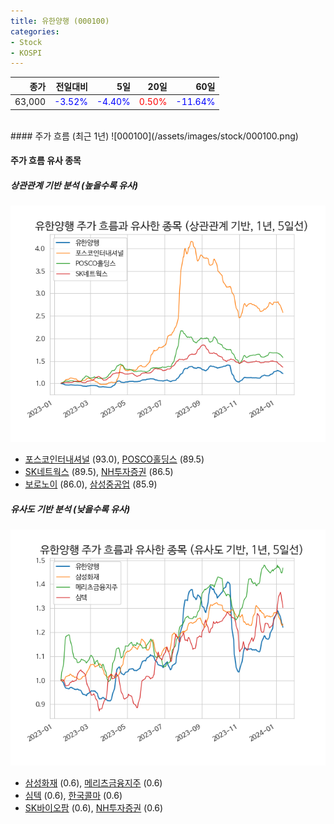 ```yaml
---
title: 유한양행 (000100)
categories:
- Stock
- KOSPI
---
```


|종가|전일대비|5일|20일|60일|
|---:|-------:|--:|---:|---:|
|63,000|<span style="color: blue">-3.52%</span>|<span style="color: blue">-4.40%</span>|<span style="color: red">0.50%</span>|<span style="color: blue">-11.64%</span>|

<!-- more -->
<br>
#### 주가 흐름 (최근 1년)
![000100](/assets/images/stock/000100.png)


#### 주가 흐름 유사 종목


##### 상관관계 기반 분석 (높을수록 유사)
![000100](/assets/images/stock/000100_corr.png)
- [포스코인터내셔널](/047050/) (93.0), [POSCO홀딩스](/005490/) (89.5)
- [SK네트웍스](/001740/) (89.5), [NH투자증권](/005940/) (86.5)
- [보로노이](/310210/) (86.0), [삼성중공업](/010140/) (85.9)


##### 유사도 기반 분석 (낮을수록 유사)	
![000100](/assets/images/stock/000100_sim.png)
- [삼성화재](/000810/) (0.6), [메리츠금융지주](/138040/) (0.6)
- [심텍](/222800/) (0.6), [한국콜마](/161890/) (0.6)
- [SK바이오팜](/326030/) (0.6), [NH투자증권](/005940/) (0.6)